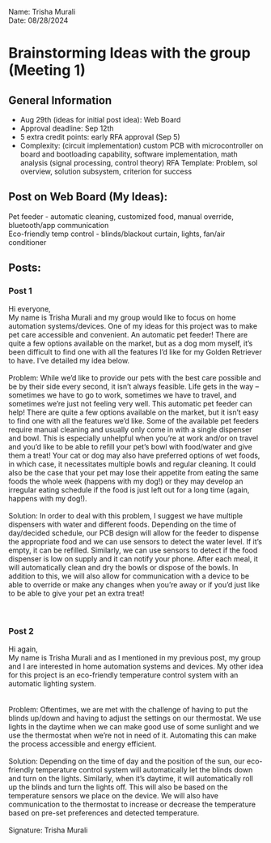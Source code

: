 Name: Trisha Murali <br/>
Date: 08/28/2024 
# Brainstorming Ideas with the group (Meeting 1) 
## General Information
- Aug 29th (ideas for initial post idea): Web Board 
- Approval deadline: Sep 12th 
- 5 extra credit points: early RFA approval (Sep 5) 
- Complexity: (circuit implementation) custom PCB with microcontroller on board and bootloading capability, software implementation, math analysis (signal processing, control theory)
RFA Template: Problem, sol overview, solution subsystem, criterion for success 

## Post on Web Board (My Ideas): 
Pet feeder - automatic cleaning, customized food, manual override, bluetooth/app communication <br/>
Eco-friendly temp control - blinds/blackout curtain, lights, fan/air conditioner <br/> 

## Posts: <br/>
### Post 1 <br/>
Hi everyone, <br/> 
My name is Trisha Murali and my group would like to focus on home automation systems/devices. One of my ideas for this project was to make pet care accessible and convenient. An automatic pet feeder! There are quite a few options available on the market, but as a dog mom myself, it’s been difficult to find one with all the features I’d like for my Golden Retriever to have. I’ve detailed my idea below.<br/> 
<br/> 
Problem: While we’d like to provide our pets with the best care possible and be by their side every second, it isn’t always feasible. Life gets in the way – sometimes we have to go to work, sometimes we have to travel, and sometimes we’re just not feeling very well. This automatic pet feeder can help! There are quite a few options available on the market, but it isn’t easy to find one with all the features we’d like. Some of the available pet feeders require manual cleaning and usually only come in with a single dispenser and bowl. This is especially unhelpful when you’re at work and/or on travel and you’d like to be able to refill your pet’s bowl with food/water and give them a treat! Your cat or dog may also have preferred options of wet foods, in which case, it necessitates multiple bowls and regular cleaning. It could also be the case that your pet may lose their appetite from eating the same foods the whole week (happens with my dog!) or they may develop an irregular eating schedule if the food is just left out for a long time (again, happens with my dog!). <br/> 
<br/> 
Solution: In order to deal with this problem, I suggest we have multiple dispensers with water and different foods. Depending on the time of day/decided schedule, our PCB design will allow for the feeder to dispense the appropriate food and we can use sensors to detect the water level. If it’s empty, it can be refilled. Similarly, we can use sensors to detect if the food dispenser is low on supply and it can notify your phone. After each meal, it will automatically clean and dry the bowls or dispose of the bowls. In addition to this, we will also allow for communication with a device to be able to override or make any changes when you’re away or if you’d just like to be able to give your pet an extra treat! <br/> 
<br/> 
<br/> 
### Post 2 <br/>
Hi again, <br/> 
My name is Trisha Murali and as I mentioned in my previous post, my group and I are interested in home automation systems and devices. My other idea for this project is an eco-friendly temperature control system with an automatic lighting system.<br/>  
<br/> 
Problem: Oftentimes, we are met with the challenge of having to put the blinds up/down and having to adjust the settings on our thermostat. We use lights in the daytime when we can make good use of some sunlight and we use the thermostat when we’re not in need of it. Automating this can make the process accessible and energy efficient.<br/> 
<br/> 
Solution: Depending on the time of day and the position of the sun, our eco-friendly temperature control system will automatically let the blinds down and turn on the lights. Similarly, when it’s daytime, it will automatically roll up the blinds and turn the lights off. This will also be based on the temperature sensors we place on the device. We will also have communication to the thermostat to increase or decrease the temperature based on pre-set preferences and detected temperature. <br/> 
<br/> 
Signature: Trisha Murali 
